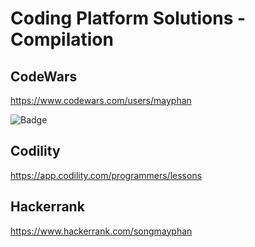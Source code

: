 # Coding Platform Solutions - Compilation

## CodeWars

https://www.codewars.com/users/mayphan

![Badge](https://www.codewars.com/users/mayphan/badges/large)

## Codility

https://app.codility.com/programmers/lessons

## Hackerrank 

https://www.hackerrank.com/songmayphan



